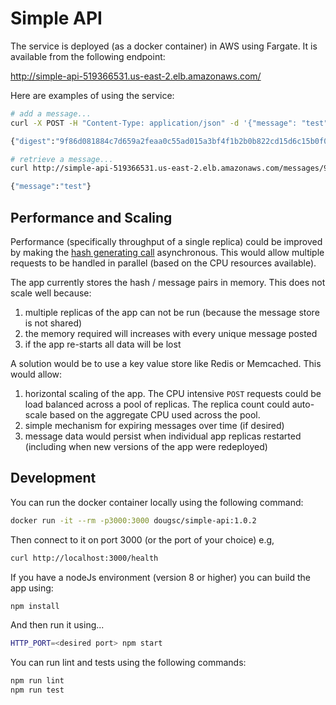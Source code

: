 # Simple API

The service is deployed (as a docker container) in AWS using Fargate.  It is available from the following endpoint:

http://simple-api-519366531.us-east-2.elb.amazonaws.com/

Here are examples of using the service:

```bash
# add a message...
curl -X POST -H "Content-Type: application/json" -d '{"message": "test"}' http://simple-api-519366531.us-east-2.elb.amazonaws.com/messages

{"digest":"9f86d081884c7d659a2feaa0c55ad015a3bf4f1b2b0b822cd15d6c15b0f00a08"}

# retrieve a message...
curl http://simple-api-519366531.us-east-2.elb.amazonaws.com/messages/9f86d081884c7d659a2feaa0c55ad015a3bf4f1b2b0b822cd15d6c15b0f00a08

{"message":"test"}
```

## Performance and Scaling
Performance (specifically throughput of a single replica) could be improved by making the [hash generating call](./routes.js#L14) asynchronous.  This would allow multiple requests to be handled in parallel (based on the CPU resources available).

The app currently stores the hash / message pairs in memory.  This does not scale well because:

1. multiple replicas of the app can not be run (because the message store is not shared)
1. the memory required will increases with every unique message posted
1. if the app re-starts all data will be lost

A solution would be to use a key value store like Redis or Memcached.  This would allow:

1. horizontal scaling of the app.  The CPU intensive `POST` requests could be load balanced across a pool of replicas.  The replica count could auto-scale based on the aggregate CPU used across the pool.
1. simple mechanism for expiring messages over time (if desired)
1. message data would persist when individual app replicas restarted (including when new versions of the app were redeployed)

## Development

You can run the docker container locally using the following command:

```bash
docker run -it --rm -p3000:3000 dougsc/simple-api:1.0.2
```

Then connect to it on port 3000 (or the port of your choice) e.g,

```bash
curl http://localhost:3000/health
```

If you have a nodeJs environment (version 8 or higher) you can build the app using:

```bash
npm install
```

And then run it using...

```bash
HTTP_PORT=<desired port> npm start
```

You can run lint and tests using the following commands:

```bash
npm run lint
npm run test
```

